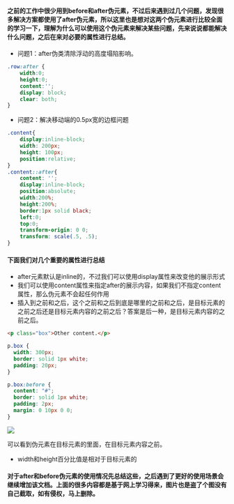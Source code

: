 #### 之前的工作中很少用到before和after伪元素，不过后来遇到过几个问题，发现很多解决方案都使用了after伪元素，所以这里也是想对这两个伪元素进行比较全面的学习一下，理解为什么可以使用这个伪元素来解决某些问题，先来说说都能解决什么问题，之后在来对必要的属性进行总结。

- 问题1：after伪类清除浮动的高度塌陷影响。

```css
.row:after { 
	width:0;
	height:0;
	content:'';
	display: block;
	clear: both;
}
```

- 问题2：解决移动端的0.5px宽的边框问题

```css
.content{
    display:inline-block;
    width: 200px;
    height: 100px;
    position:relative;
}
.content::after{
    content: '';
    display:inline-block;
    position:absolute;
    width:200%;
    height:200%;
    border:1px solid black;
    left:0;
    top:0;
    transform-origin: 0 0;
    transform: scale(.5, .5);
}
```

#### 下面我们对几个重要的属性进行总结

- after元素默认是inline的，不过我们可以使用display属性来改变他的展示形式
- 我们可以使用content属性来指定after的展示内容，如果我们不指定content属性，那么伪元素不会起任何作用
- 插入到之前和之后，这个之前和之后到底是哪里的之前和之后，是目标元素的之前之后还是目标元素内容的之前之后？答案是后一种，是目标元素内容的之前之后。

```html
<p class="box">Other content.</p>
```

```css
p.box {
  width: 300px;
  border: solid 1px white;
  padding: 20px;
}

p.box:before {
  content: "#";
  border: solid 1px white;
  padding: 2px;
  margin: 0 10px 0 0;
}
```

![](http://www.w3cplus.com/sites/default/files/styles/print_image/public/blogs/2013/pseudo-element-3.jpg)

可以看到伪元素在目标元素的里面，在目标元素内容之前。

- width和height百分比值是相对于目标元素的

#### 对于after和before伪元素的使用情况先总结这些，之后遇到了更好的使用场景会继续增加该文档。上面的很多内容都是基于网上学习得来，图片也是盗了个图没有自己截取，如有侵权，马上删除。